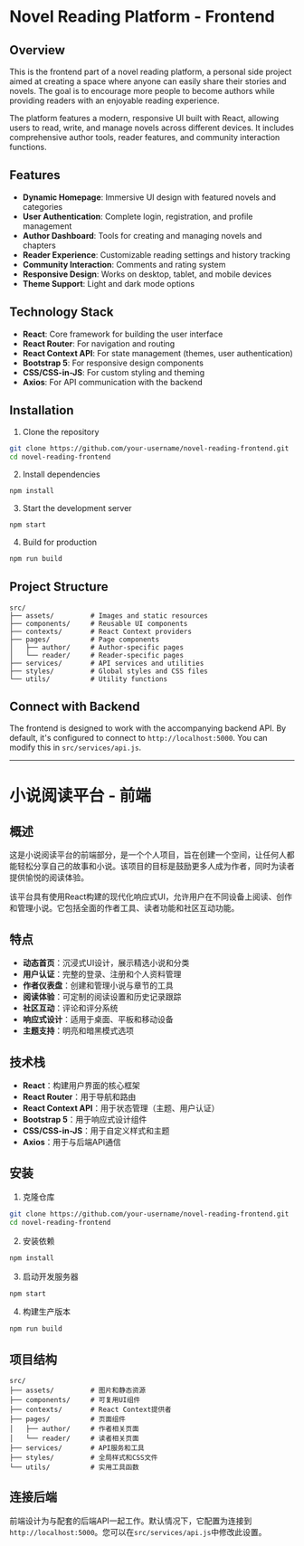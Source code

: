 # Novel Reading Platform - Frontend

## Overview
This is the frontend part of a novel reading platform, a personal side project aimed at creating a space where anyone can easily share their stories and novels. The goal is to encourage more people to become authors while providing readers with an enjoyable reading experience.

The platform features a modern, responsive UI built with React, allowing users to read, write, and manage novels across different devices. It includes comprehensive author tools, reader features, and community interaction functions.

## Features
- **Dynamic Homepage**: Immersive UI design with featured novels and categories
- **User Authentication**: Complete login, registration, and profile management
- **Author Dashboard**: Tools for creating and managing novels and chapters
- **Reader Experience**: Customizable reading settings and history tracking
- **Community Interaction**: Comments and rating system
- **Responsive Design**: Works on desktop, tablet, and mobile devices
- **Theme Support**: Light and dark mode options

## Technology Stack
- **React**: Core framework for building the user interface
- **React Router**: For navigation and routing
- **React Context API**: For state management (themes, user authentication)
- **Bootstrap 5**: For responsive design components
- **CSS/CSS-in-JS**: For custom styling and theming
- **Axios**: For API communication with the backend

## Installation

1. Clone the repository
```bash
git clone https://github.com/your-username/novel-reading-frontend.git
cd novel-reading-frontend
```

2. Install dependencies
```bash
npm install
```

3. Start the development server
```bash
npm start
```

4. Build for production
```bash
npm run build
```

## Project Structure
```
src/
├── assets/         # Images and static resources
├── components/     # Reusable UI components
├── contexts/       # React Context providers
├── pages/          # Page components
│   ├── author/     # Author-specific pages
│   └── reader/     # Reader-specific pages
├── services/       # API services and utilities
├── styles/         # Global styles and CSS files
└── utils/          # Utility functions
```

## Connect with Backend
The frontend is designed to work with the accompanying backend API. By default, it's configured to connect to `http://localhost:5000`. You can modify this in `src/services/api.js`.

---

# 小说阅读平台 - 前端

## 概述
这是小说阅读平台的前端部分，是一个个人项目，旨在创建一个空间，让任何人都能轻松分享自己的故事和小说。该项目的目标是鼓励更多人成为作者，同时为读者提供愉悦的阅读体验。

该平台具有使用React构建的现代化响应式UI，允许用户在不同设备上阅读、创作和管理小说。它包括全面的作者工具、读者功能和社区互动功能。

## 特点
- **动态首页**：沉浸式UI设计，展示精选小说和分类
- **用户认证**：完整的登录、注册和个人资料管理
- **作者仪表盘**：创建和管理小说与章节的工具
- **阅读体验**：可定制的阅读设置和历史记录跟踪
- **社区互动**：评论和评分系统
- **响应式设计**：适用于桌面、平板和移动设备
- **主题支持**：明亮和暗黑模式选项

## 技术栈
- **React**：构建用户界面的核心框架
- **React Router**：用于导航和路由
- **React Context API**：用于状态管理（主题、用户认证）
- **Bootstrap 5**：用于响应式设计组件
- **CSS/CSS-in-JS**：用于自定义样式和主题
- **Axios**：用于与后端API通信

## 安装

1. 克隆仓库
```bash
git clone https://github.com/your-username/novel-reading-frontend.git
cd novel-reading-frontend
```

2. 安装依赖
```bash
npm install
```

3. 启动开发服务器
```bash
npm start
```

4. 构建生产版本
```bash
npm run build
```

## 项目结构
```
src/
├── assets/         # 图片和静态资源
├── components/     # 可复用UI组件
├── contexts/       # React Context提供者
├── pages/          # 页面组件
│   ├── author/     # 作者相关页面
│   └── reader/     # 读者相关页面
├── services/       # API服务和工具
├── styles/         # 全局样式和CSS文件
└── utils/          # 实用工具函数
```

## 连接后端
前端设计为与配套的后端API一起工作。默认情况下，它配置为连接到`http://localhost:5000`。您可以在`src/services/api.js`中修改此设置。
